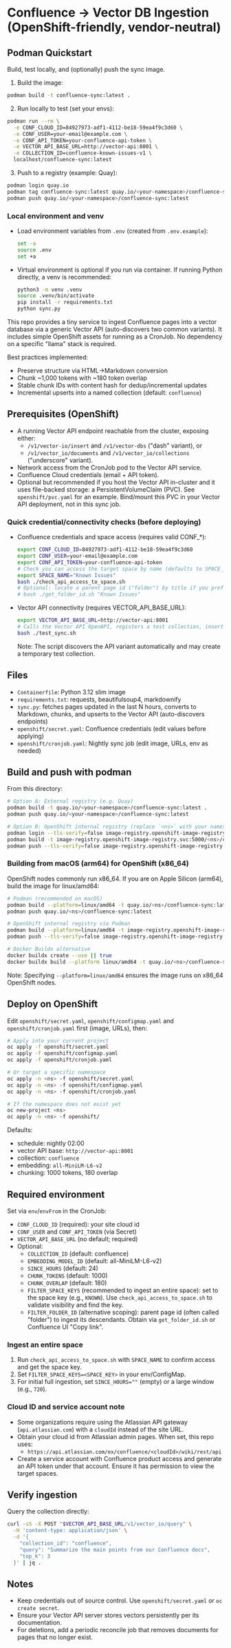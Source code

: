 # Confluence → Vector DB Ingestion (OpenShift-friendly, vendor-neutral)

## Podman Quickstart
Build, test locally, and (optionally) push the sync image.

1. Build the image:
```bash
podman build -t confluence-sync:latest .
```

2. Run locally to test (set your envs):
```bash
podman run --rm \
  -e CONF_CLOUD_ID=84927973-adf1-4112-be18-59ea4f9c3d60 \
  -e CONF_USER=your-email@example.com \
  -e CONF_API_TOKEN=your-confluence-api-token \
  -e VECTOR_API_BASE_URL=http://vector-api:8001 \
  -e COLLECTION_ID=confluence-known-issues-v1 \
  localhost/confluence-sync:latest
```

3. Push to a registry (example: Quay):
```bash
podman login quay.io
podman tag confluence-sync:latest quay.io/<your-namespace>/confluence-sync:latest
podman push quay.io/<your-namespace>/confluence-sync:latest
```

### Local environment and venv
- Load environment variables from `.env` (created from `.env.example`):
  ```bash
  set -a
  source .env
  set +a
  ```
- Virtual environment is optional if you run via container. If running Python directly, a venv is recommended:
  ```bash
  python3 -m venv .venv
  source .venv/bin/activate
  pip install -r requirements.txt
  python sync.py
  ```

This repo provides a tiny service to ingest Confluence pages into a vector database via a generic Vector API (auto-discovers two common variants). It includes simple OpenShift assets for running as a CronJob. No dependency on a specific "llama" stack is required.

Best practices implemented:
- Preserve structure via HTML→Markdown conversion
- Chunk ~1,000 tokens with ~180 token overlap
- Stable chunk IDs with content hash for dedup/incremental updates
- Incremental upserts into a named collection (default: `confluence`)

## Prerequisites (OpenShift)
- A running Vector API endpoint reachable from the cluster, exposing either:
  - `/v1/vector-io/insert` and `/v1/vector-dbs` ("dash" variant), or
  - `/v1/vector_io/documents` and `/v1/vector_io/collections` ("underscore" variant).
- Network access from the CronJob pod to the Vector API service.
- Confluence Cloud credentials (email + API token).
- Optional but recommended if you host the Vector API in-cluster and it uses file-backed storage: a PersistentVolumeClaim (PVC). See `openshift/pvc.yaml` for an example. Bind/mount this PVC in your Vector API deployment, not in this sync job.

### Quick credential/connectivity checks (before deploying)
- Confluence credentials and space access (requires valid CONF_*):
  ```bash
  export CONF_CLOUD_ID=84927973-adf1-4112-be18-59ea4f9c3d60
  export CONF_USER=your-email@example.com
  export CONF_API_TOKEN=your-confluence-api-token
  # Check you can access the target space by name (defaults to SPACE_NAME="Known Issues")
  export SPACE_NAME="Known Issues"
  bash ./check_api_access_to_space.sh
  # Optional: locate a parent page id ("folder") by title if you prefer folder scoping
  # bash ./get_folder_id.sh "Known Issues"
  ```

- Vector API connectivity (requires VECTOR_API_BASE_URL):
  ```bash
  export VECTOR_API_BASE_URL=http://vector-api:8001
  # Calls the Vector API OpenAPI, registers a test collection, inserts a couple chunks, then queries
  bash ./test_sync.sh
  ```
  Note: The script discovers the API variant automatically and may create a temporary test collection.

## Files
- `Containerfile`: Python 3.12 slim image
- `requirements.txt`: requests, beautifulsoup4, markdownify
- `sync.py`: fetches pages updated in the last N hours, converts to Markdown, chunks, and upserts to the Vector API (auto-discovers endpoints)
- `openshift/secret.yaml`: Confluence credentials (edit values before applying)
- `openshift/cronjob.yaml`: Nightly sync job (edit image, URLs, env as needed)

## Build and push with podman
From this directory:
```bash
# Option A: External registry (e.g. Quay)
podman build -t quay.io/<your-namespace>/confluence-sync:latest .
podman push quay.io/<your-namespace>/confluence-sync:latest

# Option B: OpenShift internal registry (replace `<ns>` with your namespace)
podman login --tls-verify=false image-registry.openshift-image-registry.svc:5000
podman build -t image-registry.openshift-image-registry.svc:5000/<ns>/confluence-sync:latest .
podman push --tls-verify=false image-registry.openshift-image-registry.svc:5000/<ns>/confluence-sync:latest
```

### Building from macOS (arm64) for OpenShift (x86_64)
OpenShift nodes commonly run x86_64. If you are on Apple Silicon (arm64), build the image for linux/amd64:

```bash
# Podman (recommended on macOS)
podman build --platform=linux/amd64 -t quay.io/<ns>/confluence-sync:latest .
podman push quay.io/<ns>/confluence-sync:latest

# OpenShift internal registry via Podman
podman build --platform=linux/amd64 -t image-registry.openshift-image-registry.svc:5000/<ns>/confluence-sync:latest .
podman push --tls-verify=false image-registry.openshift-image-registry.svc:5000/<ns>/confluence-sync:latest

# Docker Buildx alternative
docker buildx create --use || true
docker buildx build --platform linux/amd64 -t quay.io/<ns>/confluence-sync:latest --push .
```

Note: Specifying `--platform=linux/amd64` ensures the image runs on x86_64 OpenShift nodes.

## Deploy on OpenShift
Edit `openshift/secret.yaml`, `openshift/configmap.yaml` and `openshift/cronjob.yaml` first (image, URLs), then:
```bash
# Apply into your current project
oc apply -f openshift/secret.yaml
oc apply -f openshift/configmap.yaml
oc apply -f openshift/cronjob.yaml

# Or target a specific namespace
oc apply -n <ns> -f openshift/secret.yaml
oc apply -n <ns> -f openshift/configmap.yaml
oc apply -n <ns> -f openshift/cronjob.yaml

# If the namespace does not exist yet
oc new-project <ns>
oc apply -n <ns> -f openshift/
```
Defaults:
- schedule: nightly 02:00
- vector API base: `http://vector-api:8001`
- collection: `confluence`
- embedding: `all-MiniLM-L6-v2`
- chunking: 1000 tokens, 180 overlap

## Required environment
Set via `env`/`envFrom` in the CronJob:
- `CONF_CLOUD_ID` (required): your site cloud id
- `CONF_USER` and `CONF_API_TOKEN` (via Secret)
- `VECTOR_API_BASE_URL` (no default; required)
- Optional:
  - `COLLECTION_ID` (default: confluence)
  - `EMBEDDING_MODEL_ID` (default: all-MiniLM-L6-v2)
  - `SINCE_HOURS` (default: 24)
  - `CHUNK_TOKENS` (default: 1000)
  - `CHUNK_OVERLAP` (default: 180)
  - `FILTER_SPACE_KEYS` (recommended to ingest an entire space): set to the space key (e.g., `KNOWN`). Use `check_api_access_to_space.sh` to validate visibility and find the key.
  - `FILTER_FOLDER_ID` (alternative scoping): parent page id (often called "folder") to ingest its descendants. Obtain via `get_folder_id.sh` or Confluence UI "Copy link".

### Ingest an entire space
1) Run `check_api_access_to_space.sh` with `SPACE_NAME` to confirm access and get the space key.
2) Set `FILTER_SPACE_KEYS=<SPACE_KEY>` in your env/ConfigMap.
3) For initial full ingestion, set `SINCE_HOURS=""` (empty) or a large window (e.g., `720`).

### Cloud ID and service account note
- Some organizations require using the Atlassian API gateway (`api.atlassian.com`) with a `cloudId` instead of the site URL.
- Obtain your cloud id from Atlassian admin pages. When set, this repo uses:
  - `https://api.atlassian.com/ex/confluence/<cloudId>/wiki/rest/api`
- Create a service account with Confluence product access and generate an API token under that account. Ensure it has permission to view the target spaces.

## Verify ingestion
Query the collection directly:
```bash
curl -sS -X POST "$VECTOR_API_BASE_URL/v1/vector_io/query" \
  -H 'content-type: application/json' \
  -d '{
    "collection_id": "confluence",
    "query": "Summarize the main points from our Confluence docs",
    "top_k": 3
  }' | jq .
```

## Notes
- Keep credentials out of source control. Use `openshift/secret.yaml` or `oc create secret`.
- Ensure your Vector API server stores vectors persistently per its documentation.
- For deletions, add a periodic reconcile job that removes documents for pages that no longer exist.
